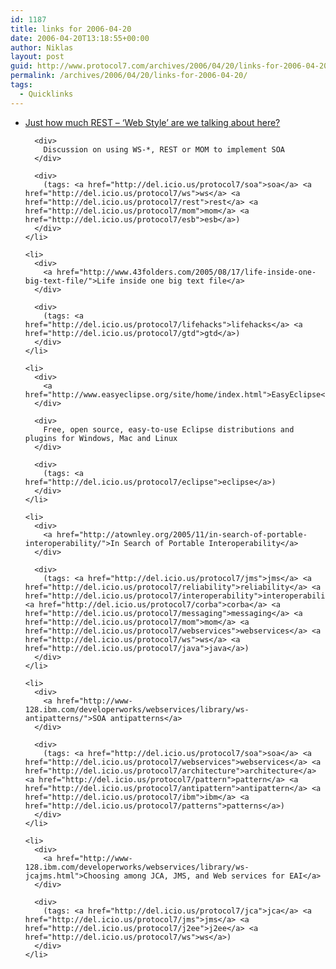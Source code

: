 ```yaml
---
id: 1187
title: links for 2006-04-20
date: 2006-04-20T13:18:55+00:00
author: Niklas
layout: post
guid: http://www.protocol7.com/archives/2006/04/20/links-for-2006-04-20/
permalink: /archives/2006/04/20/links-for-2006-04-20/
tags:
  - Quicklinks
---
```

<div class='microid-44b39effbd750436ae256785337b1b2e8782d972'>
  <ul>
    <li>
      <div>
        <a href="http://fuzzypanic.blogspot.com/2006/04/just-how-much-rest-web-style-are-we.html">Just how much REST &#8211; &#8216;Web Style&#8217; are we talking about here?</a>
      </div>
      
      <div>
        Discussion on using WS-*, REST or MOM to implement SOA
      </div>
      
      <div>
        (tags: <a href="http://del.icio.us/protocol7/soa">soa</a> <a href="http://del.icio.us/protocol7/ws">ws</a> <a href="http://del.icio.us/protocol7/rest">rest</a> <a href="http://del.icio.us/protocol7/mom">mom</a> <a href="http://del.icio.us/protocol7/esb">esb</a>)
      </div>
    </li>
    
    <li>
      <div>
        <a href="http://www.43folders.com/2005/08/17/life-inside-one-big-text-file/">Life inside one big text file</a>
      </div>
      
      <div>
        (tags: <a href="http://del.icio.us/protocol7/lifehacks">lifehacks</a> <a href="http://del.icio.us/protocol7/gtd">gtd</a>)
      </div>
    </li>
    
    <li>
      <div>
        <a href="http://www.easyeclipse.org/site/home/index.html">EasyEclipse</a>
      </div>
      
      <div>
        Free, open source, easy-to-use Eclipse distributions and plugins for Windows, Mac and Linux
      </div>
      
      <div>
        (tags: <a href="http://del.icio.us/protocol7/eclipse">eclipse</a>)
      </div>
    </li>
    
    <li>
      <div>
        <a href="http://atownley.org/2005/11/in-search-of-portable-interoperability/">In Search of Portable Interoperability</a>
      </div>
      
      <div>
        (tags: <a href="http://del.icio.us/protocol7/jms">jms</a> <a href="http://del.icio.us/protocol7/reliability">reliability</a> <a href="http://del.icio.us/protocol7/interoperability">interoperability</a> <a href="http://del.icio.us/protocol7/corba">corba</a> <a href="http://del.icio.us/protocol7/messaging">messaging</a> <a href="http://del.icio.us/protocol7/mom">mom</a> <a href="http://del.icio.us/protocol7/webservices">webservices</a> <a href="http://del.icio.us/protocol7/ws">ws</a> <a href="http://del.icio.us/protocol7/java">java</a>)
      </div>
    </li>
    
    <li>
      <div>
        <a href="http://www-128.ibm.com/developerworks/webservices/library/ws-antipatterns/">SOA antipatterns</a>
      </div>
      
      <div>
        (tags: <a href="http://del.icio.us/protocol7/soa">soa</a> <a href="http://del.icio.us/protocol7/webservices">webservices</a> <a href="http://del.icio.us/protocol7/architecture">architecture</a> <a href="http://del.icio.us/protocol7/pattern">pattern</a> <a href="http://del.icio.us/protocol7/antipattern">antipattern</a> <a href="http://del.icio.us/protocol7/ibm">ibm</a> <a href="http://del.icio.us/protocol7/patterns">patterns</a>)
      </div>
    </li>
    
    <li>
      <div>
        <a href="http://www-128.ibm.com/developerworks/webservices/library/ws-jcajms.html">Choosing among JCA, JMS, and Web services for EAI</a>
      </div>
      
      <div>
        (tags: <a href="http://del.icio.us/protocol7/jca">jca</a> <a href="http://del.icio.us/protocol7/jms">jms</a> <a href="http://del.icio.us/protocol7/j2ee">j2ee</a> <a href="http://del.icio.us/protocol7/ws">ws</a>)
      </div>
    </li>
  </ul>
</div>